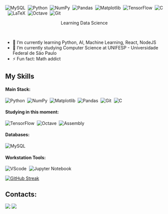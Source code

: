 <!---
<img align="center" style="margin-bottom:100px" width=100% src="assets/cover_cropped.png" />
&nbsp;
-->

![MySQL](https://img.shields.io/badge/mysql-%2300f.svg?style=for-the-badge&logo=mysql&logoColor=white)&nbsp;
![Python](https://img.shields.io/badge/python-3670A0?style=for-the-badge&logo=python&logoColor=ffdd54)&nbsp;
![NumPy](https://img.shields.io/badge/numpy-%23013243.svg?style=for-the-badge&logo=numpy&logoColor=white)&nbsp;
![Pandas](https://img.shields.io/badge/pandas-%23150458.svg?style=for-the-badge&logo=pandas&logoColor=white)&nbsp;
![Matplotlib](https://img.shields.io/badge/Matplotlib-%23ffffff.svg?style=for-the-badge&logo=Matplotlib&logoColor=black)&nbsp;
![TensorFlow](https://img.shields.io/badge/TensorFlow-%23FF6F00.svg?style=for-the-badge&logo=TensorFlow&logoColor=white)&nbsp;
![C](https://img.shields.io/badge/c-%2300599C.svg?style=for-the-badge&logo=c&logoColor=white)&nbsp;
![LaTeX](https://img.shields.io/badge/latex-%23008080.svg?style=for-the-badge&logo=latex&logoColor=white)&nbsp;
![Octave](https://img.shields.io/badge/OCTAVE-darkblue?style=for-the-badge&logo=octave&logoColor=fcd683)&nbsp;
![Git](https://img.shields.io/badge/GIT-E44C30?style=for-the-badge&logo=git&logoColor=white)&nbsp;

<p align="center">Learning Data Science</p>&nbsp;

- 🌱 I’m currently learning Python, AI, Machine Learning, React, NodeJS &nbsp;
- 🏰 I’m currently studying Computer Science at UNIFESP - Universidade Federal de São Paulo &nbsp;
- ⚡ Fun fact: Math addict&nbsp;
 &nbsp;
 &nbsp;



## My Skills

#### Main Stack:

![Python](https://img.shields.io/badge/python-3670A0?style=for-the-badge&logo=python&logoColor=ffdd54)&nbsp;
![NumPy](https://img.shields.io/badge/numpy-%23013243.svg?style=for-the-badge&logo=numpy&logoColor=white)&nbsp;
![Matplotlib](https://img.shields.io/badge/Matplotlib-%23ffffff.svg?style=for-the-badge&logo=Matplotlib&logoColor=black)&nbsp;
![Pandas](https://img.shields.io/badge/pandas-%23150458.svg?style=for-the-badge&logo=pandas&logoColor=white)&nbsp;
![Git](https://img.shields.io/badge/GIT-E44C30?style=for-the-badge&logo=git&logoColor=white)&nbsp;
![C](https://img.shields.io/badge/c-%2300599C.svg?style=for-the-badge&logo=c&logoColor=white)&nbsp;

<!---
<img src="assets/side_compressed.png" min-width="400px" max-width="400px" width="400px" align="right" alt="Computador iuriCode">
-->


#### Studying in this moment:

![TensorFlow](https://img.shields.io/badge/TensorFlow-%23FF6F00.svg?style=for-the-badge&logo=TensorFlow&logoColor=white)&nbsp;
![Octave](https://img.shields.io/badge/OCTAVE-darkblue?style=for-the-badge&logo=octave&logoColor=fcd683)&nbsp;
![Assembly](https://img.shields.io/badge/_-ASM-6E4C13.svg?style=for-the-badge)

#### Databases:

![MySQL](https://img.shields.io/badge/MySQL-005C84?style=for-the-badge&logo=mysql&logoColor=white)&nbsp;

#### Workstation Tools:

![VScode](https://img.shields.io/badge/vscode-4285F4?style=for-the-badge&logo=vscode&logoColor=white)&nbsp;
![Jupyter Notebook](https://img.shields.io/badge/jupyter-%23FA0F00.svg?style=for-the-badge&logo=jupyter&logoColor=white)


[![GitHub Streak](https://github-readme-streak-stats-salesp07.vercel.app?user=Jvfc745&theme=green-nur)](https://git.io/streak-stats)
&nbsp;
&nbsp;

## Contacts:

<div> 
<a href = "mailto:joaocolombini.jvfc@gmail.com"> <img src="https://img.shields.io/badge/-Gmail-%23333?style=for-the-badge&logo=gmail&logoColor=white" target="_blank"></a>
<a href="#" target="_blank"><img src="https://img.shields.io/badge/-Medium-%23000000?style=for-the-badge&logo=medium&logoColor=white"  target="_blank"></a> 
</div>&nbsp;&nbsp;
 

  
<!---
<img width=100% src="https://capsule-render.vercel.app/api?type=waving&color=fb5607&height=120&section=footer"/>
-->
